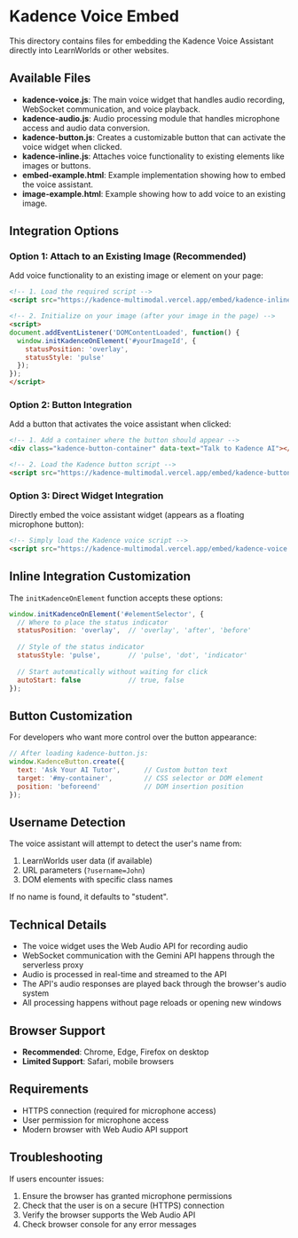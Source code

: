 # Kadence Voice Embed

This directory contains files for embedding the Kadence Voice Assistant directly into LearnWorlds or other websites.

## Available Files

- **kadence-voice.js**: The main voice widget that handles audio recording, WebSocket communication, and voice playback.
- **kadence-audio.js**: Audio processing module that handles microphone access and audio data conversion.
- **kadence-button.js**: Creates a customizable button that can activate the voice widget when clicked.
- **kadence-inline.js**: Attaches voice functionality to existing elements like images or buttons.
- **embed-example.html**: Example implementation showing how to embed the voice assistant.
- **image-example.html**: Example showing how to add voice to an existing image.

## Integration Options

### Option 1: Attach to an Existing Image (Recommended)

Add voice functionality to an existing image or element on your page:

```html
<!-- 1. Load the required script -->
<script src="https://kadence-multimodal.vercel.app/embed/kadence-inline.js"></script>

<!-- 2. Initialize on your image (after your image in the page) -->
<script>
document.addEventListener('DOMContentLoaded', function() {
  window.initKadenceOnElement('#yourImageId', {
    statusPosition: 'overlay',
    statusStyle: 'pulse'
  });
});
</script>
```

### Option 2: Button Integration

Add a button that activates the voice assistant when clicked:

```html
<!-- 1. Add a container where the button should appear -->
<div class="kadence-button-container" data-text="Talk to Kadence AI"></div>

<!-- 2. Load the Kadence button script -->
<script src="https://kadence-multimodal.vercel.app/embed/kadence-button.js"></script>
```

### Option 3: Direct Widget Integration

Directly embed the voice assistant widget (appears as a floating microphone button):

```html
<!-- Simply load the Kadence voice script -->
<script src="https://kadence-multimodal.vercel.app/embed/kadence-voice.js"></script>
```

## Inline Integration Customization

The `initKadenceOnElement` function accepts these options:

```javascript
window.initKadenceOnElement('#elementSelector', {
  // Where to place the status indicator
  statusPosition: 'overlay',  // 'overlay', 'after', 'before'
  
  // Style of the status indicator
  statusStyle: 'pulse',       // 'pulse', 'dot', 'indicator'
  
  // Start automatically without waiting for click
  autoStart: false            // true, false
});
```

## Button Customization

For developers who want more control over the button appearance:

```javascript
// After loading kadence-button.js:
window.KadenceButton.create({
  text: 'Ask Your AI Tutor',      // Custom button text
  target: '#my-container',        // CSS selector or DOM element 
  position: 'beforeend'           // DOM insertion position
});
```

## Username Detection

The voice assistant will attempt to detect the user's name from:

1. LearnWorlds user data (if available)
2. URL parameters (`?username=John`)
3. DOM elements with specific class names

If no name is found, it defaults to "student".

## Technical Details

- The voice widget uses the Web Audio API for recording audio
- WebSocket communication with the Gemini API happens through the serverless proxy
- Audio is processed in real-time and streamed to the API
- The API's audio responses are played back through the browser's audio system
- All processing happens without page reloads or opening new windows

## Browser Support

- **Recommended**: Chrome, Edge, Firefox on desktop
- **Limited Support**: Safari, mobile browsers

## Requirements

- HTTPS connection (required for microphone access)
- User permission for microphone access
- Modern browser with Web Audio API support

## Troubleshooting

If users encounter issues:

1. Ensure the browser has granted microphone permissions
2. Check that the user is on a secure (HTTPS) connection
3. Verify the browser supports the Web Audio API
4. Check browser console for any error messages 